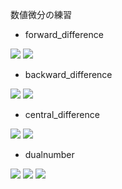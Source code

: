 数値微分の練習

* forward_difference
<img src="https://latex.codecogs.com/gif.latex?f'(x)&space;\approx&space;\frac{f(x&plus;h)-f(x)}{h}" />
<img src="https://latex.codecogs.com/gif.latex?h=2^{-1},2^{-2},2^{-3},2^{-4},\dots,2^{-52}" />

* backward_difference
<img src="https://latex.codecogs.com/gif.latex?f'(x)&space;\approx&space;\frac{f(x)-f(x-h)}{h}" />
<img src="https://latex.codecogs.com/gif.latex?h=2^{-1},2^{-2},2^{-3},2^{-4},\dots,2^{-52}" />

* central_difference
<img src="https://latex.codecogs.com/gif.latex?f'(x)&space;\approx&space;\frac{f(x&plus;h)-f(x-h)}{2h}" />
<img src="https://latex.codecogs.com/gif.latex?h=2^{-1},2^{-2},2^{-3},2^{-4},\dots,2^{-52}" />

* dualnumber
<img src="https://latex.codecogs.com/gif.latex?\epsilon=\begin{pmatrix}&space;0&space;&&space;1\\&space;0&space;&&space;0&space;\end{pmatrix}\neq\begin{pmatrix}&space;0&space;&&space;0\\&space;0&space;&&space;0&space;\end{pmatrix}" />
<img src="https://latex.codecogs.com/gif.latex?\epsilon^2=\begin{pmatrix}&space;0&space;&&space;0\\&space;0&space;&&space;0&space;\end{pmatrix}" />
<img src="https://latex.codecogs.com/gif.latex?f(x&plus;\epsilon)=\begin{pmatrix}&space;f(x)&space;&&space;f'(x)\\&space;0&space;&&space;f(x)&space;\end{pmatrix}" />
